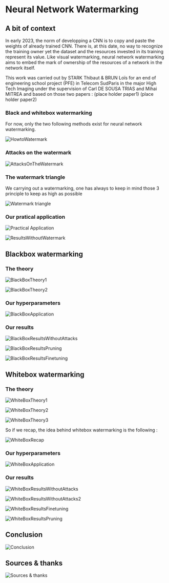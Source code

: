 # Neural Network Watermarking

## A bit of context 
In early 2023, the norm of developping a CNN is to copy and paste the weights of already trained CNN. There is, at this date, no way to recognize the training owner yet the dataset and the resources invested in its training represent its value.
Like visual watermarking, neural network watermarking aims to embed the mark of ownership of the resources of a network in the network itself.

This work was carried out by STARK Thibaut & BRUN Loïs for an end of engineering school project (PFE) in Telecom SudParis in the major High Tech Imaging under the supervision of Carl DE SOUSA TRIAS and Mihai MITREA and based on those two papers :
(place holder paper1)
(place holder paper2)

### Black and whitebox watermarking

For now, only the two following methods exist for neural network watermarking.

![HowtoWatermark](readme_images/6.PNG "HowtoWatermark")

### Attacks on the watermark

![AttacksOnTheWatermark](readme_images/15.PNG "AttacksOnTheWatermark")

### The watermark triangle
We carrying out a watermarking, one has always to keep in mind those 3 principle to keep as high as possible 

![Watermark triangle](readme_images/5.PNG "Watermark triangle")

### Our pratical application

![Practical Application](readme_images/12.PNG "Practical application")

![ResultsWithoutWatermark](readme_images/16.PNG "ResultsWithoutWatermark")

## Blackbox watermarking

### The theory

![BlackBoxTheory1](readme_images/7.PNG "BlackBoxTheory1")

![BlackBoxTheory2](readme_images/8.PNG "BlackBoxTheory2")

### Our hyperparameters

![BlackBoxApplication](readme_images/13.PNG "BlackBoxApplication")

### Our results

![BlackBoxResultsWithoutAttacks](readme_images/17.PNG "BlackBoxResultsWithoutAttacks")

![BlackBoxResultsPruning](readme_images/18.PNG "BlackBoxResultsPruning")

![BlackBoxResultsFinetuning](readme_images/19.PNG "BlackBoxResultsFinetuning")


## Whitebox watermarking

### The theory

![WhiteBoxTheory1](readme_images/9.PNG "WhiteBoxTheory1")

![WhiteBoxTheory2](readme_images/10.PNG "WhiteBoxTheory2")

![WhiteBoxTheory3](readme_images/11.PNG "WhiteBoxTheory3")

So if we recap, the idea behind whitebox watermarking is the following :

![WhiteBoxRecap](readme_images/WhiteBoxRecap.PNG "WhiteBoxRecap")


### Our hyperparameters

![WhiteBoxApplication](readme_images/14.PNG "WhiteBoxApplication")

### Our results

![WhiteBoxResultsWithoutAttacks](readme_images/20.PNG "WhiteBoxResultsWithoutAttacks")

![WhiteBoxResultsWithoutAttacks2](readme_images/21.PNG "WhiteBoxResultsWithoutAttacks2")

![WhiteBoxResultsFinetuning](readme_images/22.PNG "WhiteBoxResultsFinetuning")

![WhiteBoxResultsPruning](readme_images/23.PNG "WhiteBoxResultsPruning")

## Conclusion

![Conclusion](readme_images/24.PNG "Conclusion")

## Sources & thanks
![Sources & thanks](readme_images/26.PNG  "Sources & thanks")

